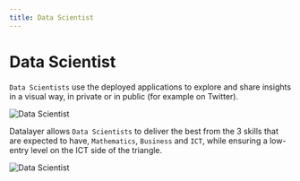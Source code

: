 ```yaml
---
title: Data Scientist
---
```


# Data Scientist

`Data Scientists` use the deployed applications to explore and share insights in a visual way, in private or in public (for example on Twitter).

![Data Scientist](/_images/who/data-scientist-triangle.svg "Data Scientist Triangle")

Datalayer allows `Data Scientists` to deliver the best from the 3 skills that are expected to have, `Mathematics`, `Business` and `ICT`, while ensuring a low-entry level on the ICT side of the triangle.

![Data Scientist](/_images/who/data-scientist-triangle-2.svg "Data Scientist Triangle")

<!--
![Data Scientist](/_images/who/data-scientist.svg "Data Scientist")
-->
